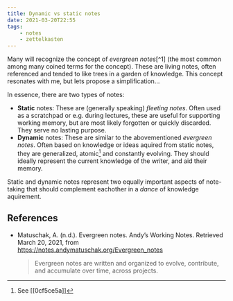 ```yaml
---
title: Dynamic vs static notes
date: 2021-03-20T22:55
tags:
    - notes
    - zettelkasten
---
```


Many will recognize the concept of *evergreen notes*[^1] (the most common among many coined terms for the concept). These are living notes, often referenced and tended to like trees in a garden of knowledge. This concept resonates with me, but lets propose a simplification...

In essence, there are two types of notes:

- **Static** notes: These are (generally speaking) *fleeting notes*. Often used as a scratchpad or e.g. during lectures, these are useful for supporting working memory, but are most likely forgotten or quickly discarded. They serve no lasting purpose.
- **Dynamic** notes: These are similar to the abovementioned *evergreen notes*. Often based on knowledge or ideas aquired from static notes, they are generalized, atomic[^atomic] and constantly evolving. They should ideally represent the current knowledge of the writer, and aid their memory.

Static and dynamic notes represent two equally important aspects of note-taking that should complement eachother in a *dance* of knowledge aquirement.

## References

- Matuschak, A. (n.d.). Evergreen notes. Andyʼs Working Notes. Retrieved March 20, 2021, from <https://notes.andymatuschak.org/Evergreen_notes>

    > Evergreen notes are written and organized to evolve, contribute, and accumulate over time, across projects. 

[^evergreen]: I recommend you to explore [Maggie Appleton's incredible visualisation](https://maggieappleton.com/evergreens) if you are not familiar with this term.
[^atomic]: See [[0cf5ce5a]]
